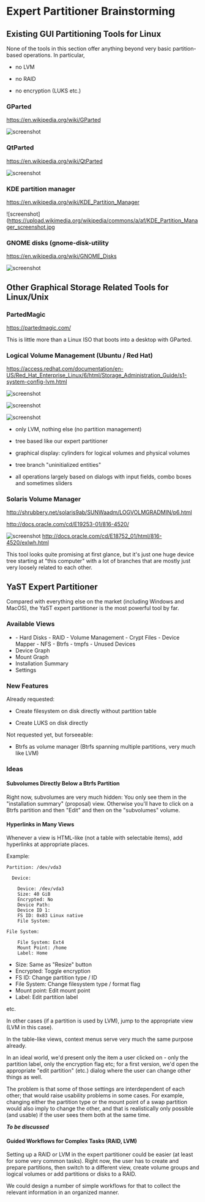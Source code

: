# Expert Partitioner Brainstorming

## Existing GUI Partitioning Tools for Linux


None of the tools in this section offer anything beyond very basic
partition-based operations. In particular,

- no LVM

- no RAID

- no encryption (LUKS etc.)


### GParted

https://en.wikipedia.org/wiki/GParted

![screenshot](https://upload.wikimedia.org/wikipedia/commons/2/2c/GParted_0.18_GUID_partition_table.png)



### QtParted

https://en.wikipedia.org/wiki/QtParted

![screenshot](https://upload.wikimedia.org/wikipedia/commons/f/ff/Qtparted_screenshot.png)



### KDE partition manager
  https://en.wikipedia.org/wiki/KDE_Partition_Manager

  ![screenshot](https://upload.wikimedia.org/wikipedia/commons/a/af/KDE_Partition_Manager_screenshot.jpg



### GNOME disks (gnome-disk-utility

https://en.wikipedia.org/wiki/GNOME_Disks

![screenshot](https://upload.wikimedia.org/wikipedia/commons/c/cd/GNOME_Disks_3.12.1.png)



## Other Graphical Storage Related Tools for Linux/Unix


### PartedMagic

https://partedmagic.com/

This is little more than a Linux ISO that boots into a desktop with GParted.


### Logical Volume Management (Ubuntu / Red Hat)

https://access.redhat.com/documentation/en-US/Red_Hat_Enterprise_Linux/6/html/Storage_Administration_Guide/s1-system-config-lvm.html


![screenshot](https://access.redhat.com/documentation/en-US/Red_Hat_Enterprise_Linux/6/html/Storage_Administration_Guide/images/lvm-main1.png)

![screenshot](https://access.redhat.com/documentation/en-US/Red_Hat_Enterprise_Linux/6/html/Storage_Administration_Guide/images/lvm-main2.png)

![screenshot](https://access.redhat.com/documentation/en-US/Red_Hat_Enterprise_Linux/6/html/Storage_Administration_Guide/images/lvm-main3.png)

- only LVM, nothing else (no partition management)

- tree based like our expert partitioner

- graphical display: cylinders for logical volumes and physical volumes

- tree branch "uninitialized entities"

- all operations largely based on dialogs with input fields, combo boxes and
  sometimes sliders


### Solaris Volume Manager

http://shrubbery.net/solaris9ab/SUNWaadm/LOGVOLMGRADMIN/p6.html

http://docs.oracle.com/cd/E19253-01/816-4520/

![screenshot](http://docs.oracle.com/cd/E18752_01/html/816-4520/figures/svm-gui.png)
http://docs.oracle.com/cd/E18752_01/html/816-4520/exlwh.html


This tool looks quite promising at first glance, but it's just one huge device
tree starting at "this computer" with a lot of branches that are mostly just
very loosely related to each other.



## YaST Expert Partitioner

Compared with everything else on the market (including Windows and MacOS), the
YaST expert partitioner is the most powerful tool by far.

### Available Views

- <Hostname>
  - Hard Disks
  - RAID
  - Volume Management
  - Crypt Files
  - Device Mapper
  - NFS
  - Btrfs
  - tmpfs
  - Unused Devices
- Device Graph
- Mount Graph
- Installation Summary
- Settings


### New Features

Already requested:

- Create filesystem on disk directly without partition table

- Create LUKS on disk directly


Not requested yet, but forseeable:

- Btrfs as volume manager (Btrfs spanning multiple partitions, very much like
  LVM)



### Ideas

#### Subvolumes Directly Below a Btrfs Partition

Right now, subvolumes are very much hidden: You only see them in the
"installation summary" (proposal) view. Otherwise you'll have to click on a
Btrfs partition and then "Edit" and then on the "subvolumes" volume.


#### Hyperlinks in Many Views

Whenever a view is HTML-like (not a table with selectable items), add
hyperlinks at appropriate places.

Example:

    Partition: /dev/vda3

      Device:

        Device: /dev/vda3
        Size: 40 GiB
        Encrypted: No
        Device Path:
        Device ID 1:
        FS ID: 0x83 Linux native
        File System:

    File System:

        File System: Ext4
        Mount Point: /home
        Label: Home

- Size: Same as "Resize" button
- Encrypted: Toggle encryption
- FS ID: Change partition type / ID
- File System: Change filesystem type / format flag
- Mount point: Edit mount point
- Label: Edit partition label

etc.

In other cases (if a partition is used by LVM), jump to the appropriate view
(LVM in this case).

In the table-like views, context menus serve very much the same purpose
already.

In an ideal world, we'd present only the item a user clicked on - only the
partition label, only the encryption flag etc; for a first version, we'd open
the appropriate "edit partition" (etc.) dialog where the user can change other
things as well.

The problem is that some of those settings are interdependent of each other;
that would raise usability problems in some cases. For example, changing either
the partition type or the mount point of a swap partition would also imply to
change the other, and that is realistically only possible (and usable) if the
user sees them both at the same time.

_**To be discussed**_



#### Guided Workflows for Complex Tasks (RAID, LVM)

Setting up a RAID or LVM in the expert partitioner could be easier (at least
for some very common tasks). Right now, the user has to create and prepare
partitions, then switch to a different view, create volume groups and logical
volumes or add partitions or disks to a RAID.

We could design a number of simple workflows for that to collect the relevant
information in an organized manner.

